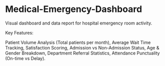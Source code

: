 # Medical-Emergency-Dashboard
Visual dashboard and data report for hospital emergency room activity.

Key Features:

Patient Volume Analysis (Total patients per month),
Average Wait Time Tracking,
Satisfaction Scoring,
Admission vs Non-Admission Status,
Age & Gender Breakdown,
Department Referral Statistics,
Attendance Punctuality (On-time vs Delay).
